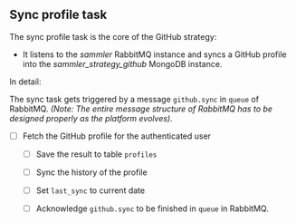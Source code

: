 
## Sync profile task

The sync profile task is the core of the GitHub strategy:

- It listens to the _sammler_ RabbitMQ instance and syncs a GitHub profile into the _sammler_strategy_github_ MongoDB instance.


In detail:

The sync task gets triggered by a message `github.sync` in `queue` of RabbitMQ.
_(Note: The entire message structure of RabbitMQ has to be designed properly as the platform evolves)._

- [ ] Fetch the GitHub profile for the authenticated user
  - [ ] Save the result to table `profiles`
  - [ ] Sync the history of the profile
  - [ ] Set `last_sync` to current date
  - [ ] Acknowledge `github.sync` to be finished in `queue` in RabbitMQ.
  

  
 